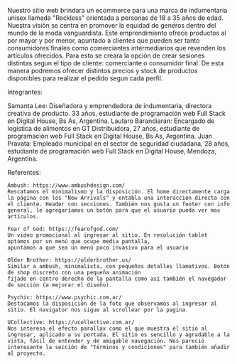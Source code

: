 
Nuestro sitio web brindara un ecommerce para una marca de indumentaria unisex llamada "Reckless" orientada a personas de 18 a 35 años de edad. Nuestra visión se centra en promover la equidad de generos dentro del mundo de la moda vanguardista. Este emprendimiento ofrece productos al por mayor y por menor, apuntado a clientes que pueden ser tanto consumidores finales como comerciantes intermediarios que revenden los articulos ofrecidos.
Para esto se creara la opción de crear sesiones distintas segun el tipo de cliente: comerciante o consumidor final. De esta manera podremos ofrecer distintos precios y stock de productos disponibles para realizar el pedido segun cada perfil. 

Integrantes:

Samanta Lee: Diseñadora y emprendedora de indumentaria, directora creativa de producto. 33 años, estudiante de programación web Full Stack en Digital House, Bs As, Argentina.
Lautaro Barandiaran: Encargado de logística de alimentos en GT Distribuidora, 27 años, estudiante de programación web Full Stack en Digital House, Bs As, Argentina.
Juan Pravata: Empleado municipal en el sector de seguridad ciudadana, 28 años, estudiante de programación web Full Stack en Digital House, Mendoza, Argentina.

Referentes:

    Ambush: https://www.ambushdesign.com/
    Rescatamos el minimalismo y la disposición. El home directamente carga la página con los "New Arrivals" y entabla una interacción directa con el cliente. Header con secciones. También nos gusta un footer con info general, le agregaríamos un botón para que el usuario pueda ver mas artículos.

    Fear of God: https://fearofgod.com/
    Un video promocional al ingresar al sitio. En resolución tablet optamos por un menú que ocupe media pantalla,
    apuntamos a que sea un menú poco invasivo para el usuario

    Older Brother: https://olderbrother.us/
    Similar a ambush, minimalista, con pequeños detalles llamativos. Botón de shop discreto con una pequeña animación
    fijado en centro derecho de la pantalla como así también el navegador de sección (a mejorar el diseño).

    Psychic: https://www.psychic.com.ar/
    Destacamos la disposición de la foto que observamos al ingresar al sitio. El navigator nos sigue al scrollear por la pagina.

    UCollective: https://ucollective.com.ar/
    Nos interesa el efecto parallax como el que muestra el sitio al ingresar, aplicado a su portada. El sitio es sencillo y agradable a la vista, fácil de entender y de amigable navegación. Nos pareció interesante la sección de "Términos y condiciones" para también añadir al proyecto.

